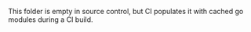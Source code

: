 This folder is empty in source control, but CI populates it with cached go modules during a CI build.
